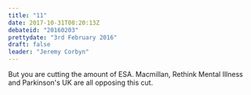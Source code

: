 ```yaml
---
title: "11"
date: 2017-10-31T08:20:13Z
debateid: "20160203"
prettydate: "3rd February 2016"
draft: false
leader: "Jeremy Corbyn"
---
```


But you are cutting the amount of ESA. Macmillan, Rethink Mental Illness and Parkinson's UK are all opposing this cut.